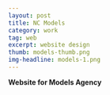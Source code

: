 ```yaml
---
layout: post
title: NC Models
category: work
tag: web
excerpt: website design
thumb: models-thumb.png
img-headline: models-1.png
---
```


<div class=txt>
<p>
    <strong>Website for Models Agency</strong>
</p>

</div>